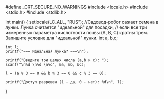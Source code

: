 #define _CRT_SECURE_NO_WARNINGS
#include <locale.h>
#include <stdio.h>
#include <stdlib.h>

int main()
{
	setlocale(LC_ALL, "RUS");
	//Садовод-робот сажает семена в лунки. Лунка считается "идеальной" для посадки,
	// если все три измеренных параметра кислотности почвы (A, B, C) кратны трем. Запишите условие для "идеальной" лунки.
    int a, b,c;

    int l;
    printf("=== Идеальная лунка? ===\n");

    printf("Введите три целых числа (a,b и c): ");
    scanf("\n%d \n%d \n%d", &a, &b, &c);

    l = (a % 3 == 0 && b % 3 == 0 && c % 3 == 0);

    printf("Доступ разрешен (1 - да, 0 - нет): %d\n", l);
}
